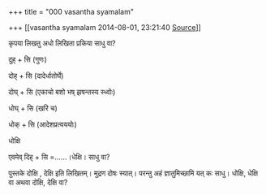 +++
title = "000 vasantha syamalam"

+++
[[vasantha syamalam	2014-08-01, 23:21:40 [Source](https://groups.google.com/g/samskrita/c/ryNoLCKecys)]]



कृपया लिखतु अधो लिखिता प्रकिया साधु वा?  

  

  
दुह् + सि (गुणः)

दोह् + सि (दादेर्धातोर्घे)

दोघ् + सि (एकाचो बशो भष् झषन्तस्य स्ध्वोः)

धोघ् + सि (खरि च)

धोक् + सि (आदेशप्रत्यययोः)

धोक्षि

  

एवमेव् दिह् + सि =……।धेक्षि। साधु वा?

  

पुस्तके दोक्षि , देक्षि इति लिखितम्। मुद्रण दोषः स्यात्। परन्तु अहं ज्ञातुमिच्छामि यत् कः साधु। धोक्षि, धेक्षि वा अथवा दोक्षि, देक्षि वा?

